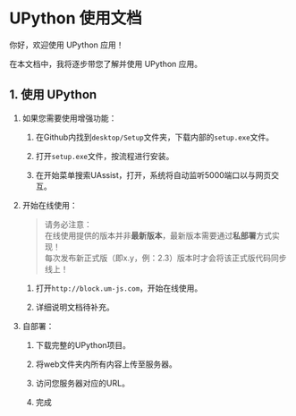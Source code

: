 # UPython 使用文档

你好，欢迎使用 UPython 应用！

在本文档中，我将逐步带您了解并使用 UPython 应用。

## 1. 使用 UPython
1. 如果您需要使用增强功能：

    1. 在Github内找到`desktop/Setup`文件夹，下载内部的`setup.exe`文件。

    2. 打开`setup.exe`文件，按流程进行安装。

    3. 在开始菜单搜索UAssist，打开，系统将自动监听5000端口以与网页交互。

2. 开始在线使用：
    > 请务必注意：<br>
    在线使用提供的版本并非**最新版本**，最新版本需要通过**私部署**方式实现！<br>
    每次发布新正式版（即x.y，例：2.3）版本时才会将该正式版代码同步线上！

    1. 打开`http://block.um-js.com`，开始在线使用。

    2. 详细说明文档待补充。

3. 自部署：
    1. 下载完整的UPython项目。
    
    2. 将web文件夹内所有内容上传至服务器。

    3. 访问您服务器对应的URL。

    4. 完成